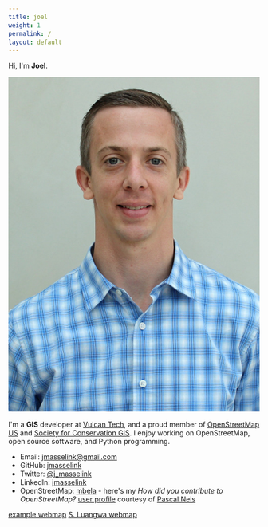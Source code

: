 ```yaml
---
title: joel
weight: 1
permalink: /
layout: default
---
```


Hi, I'm **Joel**.

![joelm](/images/Masselink-edit.jpg)

I'm a **GIS** developer at [Vulcan Tech](http://www.vulcan.com/technology), and a proud member of [OpenStreetMap US](http://cugos.org) and [Society for Conservation GIS](http://scgis.org). I enjoy working on OpenStreetMap, open source software, and Python programming.

* Email: [jmasselink@gmail.com](mailto:christyheaton@gmail.com)
* GitHub: [jmasselink](http://github.com/jmasselink)
* Twitter: [@j_masselink](http://twitter.com/j_masselink)
* LinkedIn: [jmasselink](https://www.linkedin.com/in/jmasselink)
* OpenStreetMap: [mbela](http://www.openstreetmap.org/user/mbela) - here's my *How did you contribute to OpenStreetMap?* [user profile](http://hdyc.neis-one.org/?mbela) courtesy of [Pascal Neis](http://neis-one.org)


[example webmap](/maps/leaflet-map.html)
[S. Luangwa webmap](/maps/SLuangwa-map.html)
